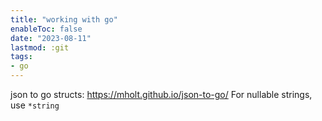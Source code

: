 ```yaml
---
title: "working with go"
enableToc: false
date: "2023-08-11"
lastmod: :git
tags:
- go
---
```


json to go structs:
https://mholt.github.io/json-to-go/
For nullable strings, use `*string`

